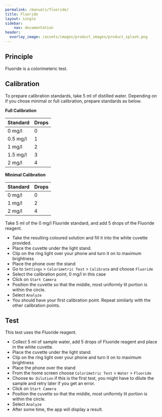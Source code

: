 ```yaml
---
permalink: /manuals/fluoride/
title: Fluoride
layout: single
sidebar: 
    nav: documentation
header:
  overlay_image: /assets/images/product_images/product_splash.png
---
```

## Principle
Fluoride is a colorimeteric test.

## Calibration
To prepare calibration standards, take 5 ml of distilled water. Depending on if you chose minimal or full calibration, prepare standards as below.

**Full Calibration**

| Standard | Drops |
| --- | --- |
| 0 mg/l | 0 |
| 0.5 mg/l | 1 |
| 1 mg/l | 2 |
| 1.5 mg/l | 3 |
| 2 mg/l | 4 |

**Minimal Calibration**

| Standard | Drops |
| --- | --- |
| 0 mg/l | 0 |
| 1 mg/l | 2 |
| 2 mg/l | 4 |

Take 5 ml of the 0 mg/l Fluoride standard, and add 5 drops of the Fluoride reagent.

* Take the resulting coloured solution and fill it into the white cuvette provided.
* Place the cuvette under the light stand.
* Clip on the ring light over your phone and turn it on to maximum brightness
* Place the phone over the stand
* Go to `Settings` > `Colorimetric Test` > `Calibrate` and choose `Fluoride`
* Select the calibration point, 0 mg/l in this case
* Click on `Start Camera`
* Position the cuvette so that the middle, most uniformly lit portion is within the circle.
* Select `Analyze`
* You should have your first calibration point. Repeat similarly with the other calibration points.

## Test
This test uses the Fluoride reagent.

* Collect 5 ml of sample water, add 5 drops of Fluoride reagent and place in the white cuvette.
* Place the cuvette under the light stand.
* Clip on the ring light over your phone and turn it on to maximum brightness
* Place the phone over the stand
* From the home screen choose `Colorimetric Test` > `Water` > `Fluoride`
* Choose `No Dilution` if this is the first test, you might have to dilute the sample and retry later if you get an error.
* Click on `Start Camera`
* Position the cuvette so that the middle, most uniformly lit portion is within the circle.
* Select `Analyze`
* After some time, the app will display a result.